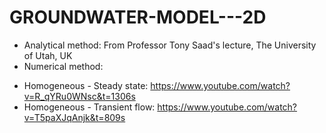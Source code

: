 # GROUNDWATER-MODEL---2D
- Analytical method: From Professor Tony Saad's lecture, The University of Utah, UK
- Numerical method:
+ Homogeneous - Steady state: https://www.youtube.com/watch?v=R_qYRu0WNsc&t=1306s
+ Homogeneous - Transient flow: https://www.youtube.com/watch?v=T5paXJqAnjk&t=809s
